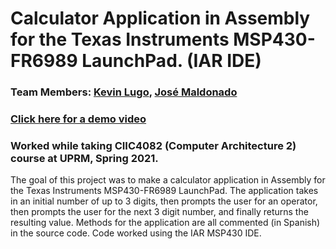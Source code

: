 # Calculator Application in Assembly for the Texas Instruments MSP430-FR6989 LaunchPad. (IAR IDE)

### Team Members: [Kevin Lugo](https://github.com/Kevin-Lugo), [José Maldonado](https://github.com/jose-maldonado)

### [Click here for a demo video](https://youtu.be/-970bHMSWn0)

### Worked while taking CIIC4082 (Computer Architecture 2) course at UPRM, Spring 2021.

The goal of this project was to make a calculator application in Assembly for the Texas Instruments MSP430-FR6989 LaunchPad. The application takes in an initial number of up to 3 digits, then prompts the user for an operator, then prompts the user for the next 3 digit number, and finally returns the resulting value. Methods for the application are all commented (in Spanish) in the source code. Code worked using the IAR MSP430 IDE.
